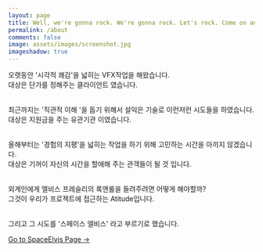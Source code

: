 ```yaml
---
layout: page
title: Well, we're gonna rock. We're gonna rock. Let's rock. Come on and rock. We're gonna rock all our blues away.
permalink: /about
comments: false
image: assets/images/screenshot.jpg
imageshadow: true
---
```


오랫동안 '시각적 쾌감'을 넓히는 VFX작업을 해왔습니다.<br>
대상은 단가를 정해주는 클라이언트 였습니다.<br><br>

최근까지는 '직관적 이해 '을 돕기 위해서 설익은 기술로 이런저런 시도들을 하였습니다.<br>
대상은 지원금을 주는 유관기관 이였습니다.<br><br>

올해부터는 '경험의 지평'을 넓히는 작업을 하기 위해 고민하는 시간을 아끼지 않겠습니다.<br>
대상은 기꺼이 자신의 시간을 할애해 주는 관객들이 될 것 입니다.<br><br>

외계인에게 엘비스 프레슬리의  록앤롤을 들려주려면 어떻게 해야할까?<br>
‌그것이 우리가  프로젝트에 접근하는 Atitude입니다.<br><br>

‌그리고 그 시도를 '스페이스 엘비스' 라고 부르기로 했습니다.<br>

<a target="_blank" href="https://https://elviss.co.kr/index#" class="btn btn-dark"> Go to SpaceElvis Page &rarr;</a>

